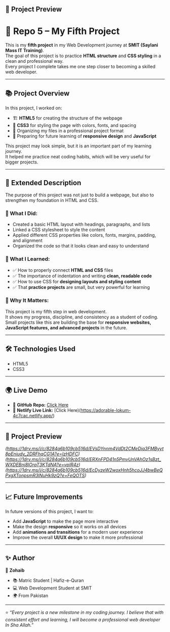 ## 📸 Project Preview  

# 🚀 Repo 5 – My Fifth Project  

This is my **fifth project** in my Web Development journey at **SMIT (Saylani Mass IT Training)**.  
The goal of this project is to practice **HTML structure** and **CSS styling** in a clean and professional way.  
Every project I complete takes me one step closer to becoming a skilled web developer.  

---

## 📚 Project Overview  

In this project, I worked on:  
- 🏗️ **HTML5** for creating the structure of the webpage  
- 🎨 **CSS3** for styling the page with colors, fonts, and spacing  
- 📑 Organizing my files in a professional project format  
- 📱 Preparing for future learning of **responsive design** and **JavaScript**  

This project may look simple, but it is an important part of my learning journey.  
It helped me practice neat coding habits, which will be very useful for bigger projects.  

---

## 📖 Extended Description  

The purpose of this project was not just to build a webpage, but also to strengthen my foundation in HTML and CSS.  

### 🔹 What I Did:  
- Created a basic HTML layout with headings, paragraphs, and lists  
- Linked a CSS stylesheet to style the content  
- Applied different CSS properties like colors, fonts, margins, padding, and alignment  
- Organized the code so that it looks clean and easy to understand  

### 🔹 What I Learned:  
- ✅ How to properly connect **HTML and CSS** files  
- ✅ The importance of indentation and writing **clean, readable code**  
- ✅ How to use CSS for **designing layouts and styling content**  
- ✅ That **practice projects** are small, but very powerful for learning  

### 🔹 Why It Matters:  
This project is my fifth step in web development.  
It shows my progress, discipline, and consistency as a student of coding.  
Small projects like this are building the base for **responsive websites, JavaScript features, and advanced projects** in the future.  

---

## 🛠️ Technologies Used  

- HTML5  
- CSS3  

---

## 🌍 Live Demo  

- 🔗 **GitHub Repo:** [Click Here](https://github.com/ZohaibOpai/text.repo5.git)  
- 🔗 **Netlify Live Link:** [Click Here)(https://adorable-lokum-4c7cac.netlify.app/)  

---

## 📸 Project Preview  

*(https://1drv.ms/i/c/8284a6b109cb516d/EVsDYnnm4VdDt2CMeDia3FMByyt8pEniudv_2DRFhqCG1A?e=IzHDFC)* 
*(https://1drv.ms/i/c/8284a6b109cb516d/ERXnFPD41n5PmvUnVAhOz1sBzt_WXDEBnj8IOrpT3KTdNA?e=vpIR4z)* 
*(https://1drv.ms/i/c/8284a6b109cb516d/EcDyzeW2woxHnh5hcoJJ4bwBeQPxgXTonpsmR3lNuHk9zQ?e=FeQOTS)* 

---

## 📈 Future Improvements  

In future versions of this project, I want to:  
- Add **JavaScript** to make the page more interactive  
- Make the design **responsive** so it works on all devices  
- Add **animations and transitions** for a modern user experience  
- Improve the overall **UI/UX design** to make it more professional  

---

## ✨ Author  

👤 **Zohaib**  
- 📚 Matric Student | Hafiz-e-Quran  
- 💻 Web Development Student at SMIT  
- 🌍 From Pakistan  

---

⭐️ *“Every project is a new milestone in my coding journey. I believe that with consistent effort and learning, I will become a professional web developer In Sha Allah.”*
